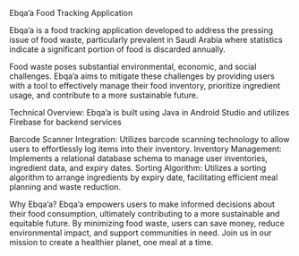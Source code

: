 Ebqa’a Food Tracking Application

Ebqa’a is a food tracking application developed to address the pressing issue of food waste, particularly prevalent in Saudi Arabia where statistics indicate a significant portion of food is discarded annually.

Food waste poses substantial environmental, economic, and social challenges. Ebqa’a aims to mitigate these challenges by providing users with a tool to effectively manage their food inventory, prioritize ingredient usage, and contribute to a more sustainable future.

Technical Overview:
Ebqa’a is built using Java in Android Studio and utilizes Firebase for backend services

Barcode Scanner Integration: Utilizes barcode scanning technology to allow users to effortlessly log items into their inventory.
Inventory Management: Implements a relational database schema to manage user inventories, ingredient data, and expiry dates.
Sorting Algorithm: Utilizes a sorting algorithm to arrange ingredients by expiry date, facilitating efficient meal planning and waste reduction.

Why Ebqa’a?
Ebqa’a empowers users to make informed decisions about their food consumption, ultimately contributing to a more sustainable and equitable future. By minimizing food waste, users can save money, reduce environmental impact, and support communities in need. Join us in our mission to create a healthier planet, one meal at a time.
